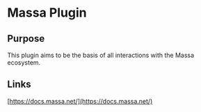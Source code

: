 # Massa Plugin

## Purpose
This plugin aims to be the basis of all interactions with the Massa ecosystem.

## Links
[https://docs.massa.net/](https://docs.massa.net/)
